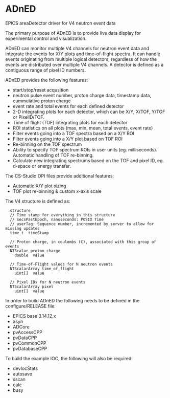 # ADnED
EPICS areaDetector driver for V4 neutron event data

The primary purpose of ADnED is to provide live data display for experimental control and visualization.

ADnED can monitor multiple V4 channels for neutron event data and integrate the events for X/Y plots and time-of-flight spectra. It can handle events originating from multiple logical detectors, regardless of how the events are distributed over multiple V4 channels. A detector is defined as a contiguous range of pixel ID numbers. 

ADnED provides the following features:

* start/stop/reset acqusition
* neutron pulse event number, proton charge data, timestamp data, cummulative proton charge
* event rate and total events for each defined detector
* 2-D integrating plots for each detector, which can be X/Y, X/TOF, Y/TOF or PixelID/TOF.
* Time of flight (TOF) integrating plots for each detector
* ROI statistics on all plots (max, min, mean, total events, event rate)
* Filter events going into a TOF spectra based on a X/Y ROI
* Filter events going into a X/Y plot based on TOF ROI
* Re-binning on the TOF spectrum
* Ability to specify TOF spectrum ROIs in user units (eg. milliseconds). Automatic handling of TOF re-binning.
* Calculate new integrating spectrums based on the TOF and pixel ID, eg. d-space or energy transfer. 

The CS-Studio OPI files provide additional features:

* Automatic X/Y plot sizing
* TOF plot re-binning & custom x-axis scale 

The V4 structure is defined as:

```
  structure
  // Time stamp for everything in this structure
  // secsPastEpoch, nanoseconds: POSIX Time
  // userTag: Sequence number, incremented by server to allow for missing updates 
  time_t  timeStamp

  // Proton charge, in coulombs (C), associated with this group of events
  NTScalar proton_charge
    double  value

  // Time-of-Flight values for N neutron events
  NTScalarArray time_of_flight
    uint[]  value

  // Pixel IDs for N neutron events
  NTScalarArray pixel
    uint[]  value
```

In order to build ADnED the following needs to be defined in the configure/RELEASE file:

* EPICS base 3.14.12.x
* asyn
* ADCore
* pvAccessCPP
* pvDataCPP
* pvCommonCPP
* pvDatabaseCPP

To build the example IOC, the following will also be required:

* devIocStats
* autosave
* sscan
* calc
* busy


